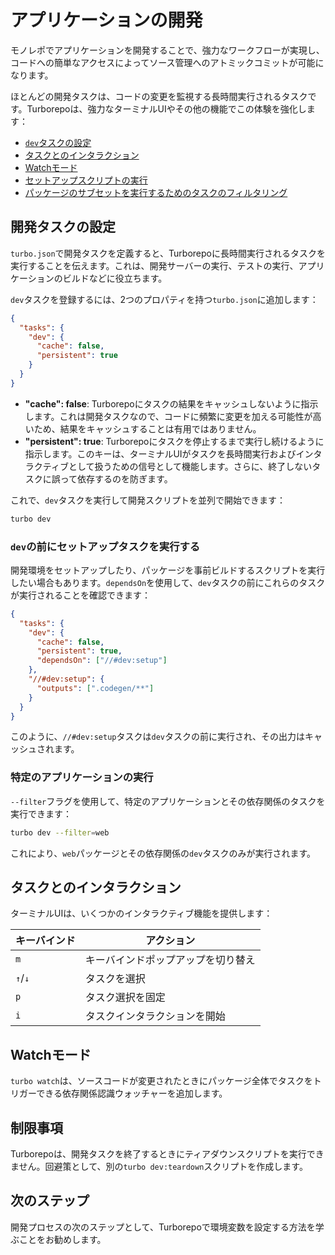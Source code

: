 # アプリケーションの開発

モノレポでアプリケーションを開発することで、強力なワークフローが実現し、コードへの簡単なアクセスによってソース管理へのアトミックコミットが可能になります。

ほとんどの開発タスクは、コードの変更を監視する長時間実行されるタスクです。Turborepoは、強力なターミナルUIやその他の機能でこの体験を強化します：

- [`dev`タスクの設定](#configuring-development-tasks)
- [タスクとのインタラクション](#interacting-with-tasks)
- [Watchモード](#watch-mode)
- [セットアップスクリプトの実行](#running-setup-tasks-before-dev)
- [パッケージのサブセットを実行するためのタスクのフィルタリング](#running-a-specific-application)

## 開発タスクの設定

`turbo.json`で開発タスクを定義すると、Turborepoに長時間実行されるタスクを実行することを伝えます。これは、開発サーバーの実行、テストの実行、アプリケーションのビルドなどに役立ちます。

`dev`タスクを登録するには、2つのプロパティを持つ`turbo.json`に追加します：

```json title="./turbo.json"
{
  "tasks": {
    "dev": {
      "cache": false,
      "persistent": true
    }
  }
}
```

- **"cache": false**: Turborepoにタスクの結果をキャッシュしないように指示します。これは開発タスクなので、コードに頻繁に変更を加える可能性が高いため、結果をキャッシュすることは有用ではありません。
- **"persistent": true**: Turborepoにタスクを停止するまで実行し続けるように指示します。このキーは、ターミナルUIがタスクを長時間実行およびインタラクティブとして扱うための信号として機能します。さらに、終了しないタスクに誤って依存するのを防ぎます。

これで、`dev`タスクを実行して開発スクリプトを並列で開始できます：

```bash title="Terminal"
turbo dev
```

### `dev`の前にセットアップタスクを実行する

開発環境をセットアップしたり、パッケージを事前ビルドするスクリプトを実行したい場合もあります。`dependsOn`を使用して、`dev`タスクの前にこれらのタスクが実行されることを確認できます：

```json title="./turbo.json"
{
  "tasks": {
    "dev": {
      "cache": false,
      "persistent": true,
      "dependsOn": ["//#dev:setup"]
    },
    "//#dev:setup": {
      "outputs": [".codegen/**"]
    }
  }
}
```

このように、`//#dev:setup`タスクは`dev`タスクの前に実行され、その出力はキャッシュされます。

### 特定のアプリケーションの実行

`--filter`フラグを使用して、特定のアプリケーションとその依存関係のタスクを実行できます：

```bash
turbo dev --filter=web
```

これにより、`web`パッケージとその依存関係の`dev`タスクのみが実行されます。

## タスクとのインタラクション

ターミナルUIは、いくつかのインタラクティブ機能を提供します：

| キーバインド | アクション |
|---------|--------|
| `m` | キーバインドポップアップを切り替え |
| `↑`/`↓` | タスクを選択 |
| `p` | タスク選択を固定 |
| `i` | タスクインタラクションを開始 |

## Watchモード

`turbo watch`は、ソースコードが変更されたときにパッケージ全体でタスクをトリガーできる依存関係認識ウォッチャーを追加します。

## 制限事項

Turborepoは、開発タスクを終了するときにティアダウンスクリプトを実行できません。回避策として、別の`turbo dev:teardown`スクリプトを作成します。

## 次のステップ

開発プロセスの次のステップとして、Turborepoで環境変数を設定する方法を学ぶことをお勧めします。

